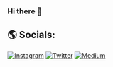### Hi there 👋


## 🌎 Socials:
[![Instagram](https://img.shields.io/badge/Instagram-%23E4405F.svg?logo=Instagram&logoColor=white)](https://www.instagram.com/kelvingonzalez_77)
[![Twitter](https://img.shields.io/badge/Twitter-%231DA1F2.svg?logo=Twitter&logoColor=white)](https://twitter.com/kelvinRGS777) 
[![Medium](https://img.shields.io/badge/Medium-12100E?logo=medium&logoColor=white)](https://medium.com/@dataWhisper)

